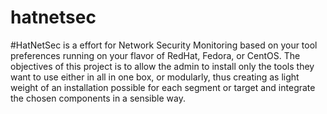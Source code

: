 # hatnetsec
#HatNetSec is a effort for Network Security Monitoring based on your tool preferences running on your flavor of RedHat, Fedora, or CentOS. The objectives of this project is to allow the admin to install only the tools they want to use either in all in one box, or modularly, thus creating as light weight of an installation possible for each segment or target and integrate the chosen components in a sensible way.
